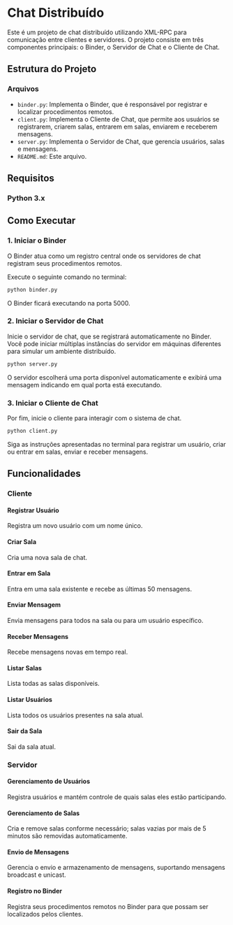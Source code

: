 # Chat Distribuído

Este é um projeto de chat distribuído utilizando XML-RPC para comunicação entre clientes e servidores. O projeto consiste em três componentes principais: o Binder, o Servidor de Chat e o Cliente de Chat.

## Estrutura do Projeto

### Arquivos

- `binder.py`: Implementa o Binder, que é responsável por registrar e localizar procedimentos remotos.
- `client.py`: Implementa o Cliente de Chat, que permite aos usuários se registrarem, criarem salas, entrarem em salas, enviarem e receberem mensagens.
- `server.py`: Implementa o Servidor de Chat, que gerencia usuários, salas e mensagens.
- `README.md`: Este arquivo.

## Requisitos

### Python 3.x

## Como Executar

### 1. Iniciar o Binder

O Binder atua como um registro central onde os servidores de chat registram seus procedimentos remotos.

Execute o seguinte comando no terminal:

```sh
python binder.py
```

O Binder ficará executando na porta 5000.

### 2. Iniciar o Servidor de Chat

Inicie o servidor de chat, que se registrará automaticamente no Binder. Você pode iniciar múltiplas instâncias do servidor em máquinas diferentes para simular um ambiente distribuído.

```sh
python server.py
```

O servidor escolherá uma porta disponível automaticamente e exibirá uma mensagem indicando em qual porta está executando.

### 3. Iniciar o Cliente de Chat

Por fim, inicie o cliente para interagir com o sistema de chat.

```sh
python client.py
```

Siga as instruções apresentadas no terminal para registrar um usuário, criar ou entrar em salas, enviar e receber mensagens.

## Funcionalidades

### Cliente

#### Registrar Usuário
Registra um novo usuário com um nome único.

#### Criar Sala
Cria uma nova sala de chat.

#### Entrar em Sala
Entra em uma sala existente e recebe as últimas 50 mensagens.

#### Enviar Mensagem
Envia mensagens para todos na sala ou para um usuário específico.

#### Receber Mensagens
Recebe mensagens novas em tempo real.

#### Listar Salas
Lista todas as salas disponíveis.

#### Listar Usuários
Lista todos os usuários presentes na sala atual.

#### Sair da Sala
Sai da sala atual.

### Servidor

#### Gerenciamento de Usuários
Registra usuários e mantém controle de quais salas eles estão participando.

#### Gerenciamento de Salas 
Cria e remove salas conforme necessário; salas vazias por mais de 5 minutos são removidas automaticamente.

#### Envio de Mensagens
Gerencia o envio e armazenamento de mensagens, suportando mensagens broadcast e unicast.

#### Registro no Binder
Registra seus procedimentos remotos no Binder para que possam ser localizados pelos clientes.